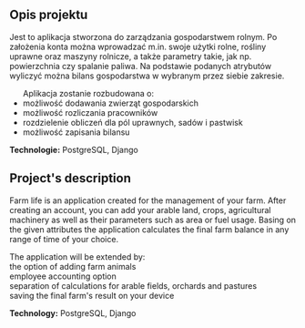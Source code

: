## Opis projektu

Jest to aplikacja stworzona do zarządzania gospodarstwem rolnym. Po założenia konta można wprowadzać m.in. swoje użytki rolne, rośliny uprawne oraz maszyny rolnicze, a także parametry takie, jak np. powierzchnia czy spalanie paliwa. Na podstawie podanych atrybutów wyliczyć można bilans gospodarstwa w wybranym przez siebie zakresie.

<ul>Aplikacja zostanie rozbudowana o:
  <li> możliwość dodawania zwierząt gospodarskich</li>
<li> możliwość rozliczania pracowników</li>
<li> rozdzielenie obliczeń dla pól uprawnych, sadów i pastwisk</li>
<li> możliwość zapisania bilansu</li>
  </ul>

<b>Technologie:</b> PostgreSQL, Django

## Project's description

Farm life is an application created for the management of your farm. After creating an account, you can add your arable land, crops, agricultural machinery as well as their parameters such as area or fuel usage. Basing on the given attributes the application calculates the final farm balance in any range of time of your choice. 

The application will be extended by:
<br>the option of adding farm animals
<br>employee accounting option
<br>separation of calculations for arable fields, orchards and pastures
<br>saving the final farm's result on your device 

<b>Technology:</b> PostgreSQL, Django
